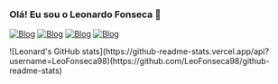 
### Olá! Eu sou o Leonardo Fonseca 👋 <br>

[![Blog](https://img.shields.io/badge/WhatsApp-25D366?style=for-the-badge&logo=whatsapp&logoColor=white)](https://wa.me/qr/YMAUWPKLR2D4F1)
[![Blog](https://img.shields.io/badge/Discord-7289DA?style=for-the-badge&logo=discord&logoColor=white)](https://discord.gg/cqpCbJ9E)
[![Blog](https://img.shields.io/badge/LinkedIn-0077B5?style=for-the-badge&logo=linkedin&logoColor=white)](https://www.linkedin.com/in/leonardo-fonseca-54596a216?utm_source=share&utm_campaign=share_via&utm_content=profile&utm_medium=android_app)
[![Blog](https://img.shields.io/badge/Instagram-E4405F?style=for-the-badge&logo=instagram&logoColor=white)](https://www.instagram.com/leonardo_fonseca.01/profilecard/?igsh=MW5rdWFhNHA3eHc4dA==)

<div>
![Leonard's GitHub stats](https://github-readme-stats.vercel.app/api?username=LeoFonseca98)(https://github.com/LeoFonseca98/github-readme-stats)
</div>
